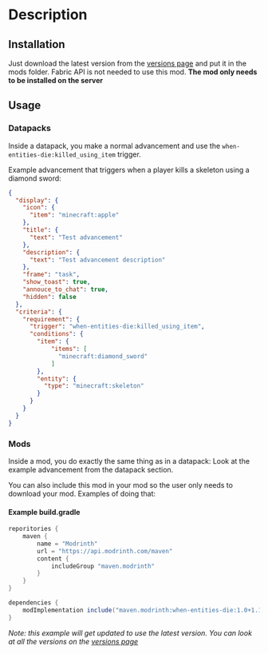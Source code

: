 # Description
## Installation
Just download the latest version from the [versions page](https://modrinth.com/mod/when-entities-die/versions) and put it in the mods folder. Fabric API is not needed to use this mod. **The mod only needs to be installed on the server**
## Usage
### Datapacks
Inside a datapack, you make a normal advancement and use the `when-entities-die:killed_using_item` trigger.

Example advancement that triggers when a player kills a skeleton using a diamond sword:
```json
{
  "display": {
    "icon": {
      "item": "minecraft:apple"
    },
    "title": {
      "text": "Test advancement"
    },
    "description": {
      "text": "Test advancement description"
    },
    "frame": "task",
    "show_toast": true,
    "annouce_to_chat": true,
    "hidden": false
  },
  "criteria": {
    "requirement": {
      "trigger": "when-entities-die:killed_using_item",
      "conditions": {
        "item": {
            "items": [
              "minecraft:diamond_sword"
            ]
        },
        "entity": {
          "type": "minecraft:skeleton"
        }
      }
    }
  }
}
```
### Mods
Inside a mod, you do exactly the same thing as in a datapack:
Look at the example advancement from the datapack section.

You can also include this mod in your mod so the user only needs to download your mod.
Examples of doing that:
#### Example build.gradle
```groovy
reporitories {
    maven {
        name = "Modrinth"
        url = "https://api.modrinth.com/maven"
        content {
            includeGroup "maven.modrinth"
        }
    }
}

dependencies {
    modImplementation include("maven.modrinth:when-entities-die:1.0+1.19")
}
```
*Note: this example will get updated to use the latest version. You can look at all the versions on the [versions page](https://modrinth.com/mod/when-entities-die/versions)*